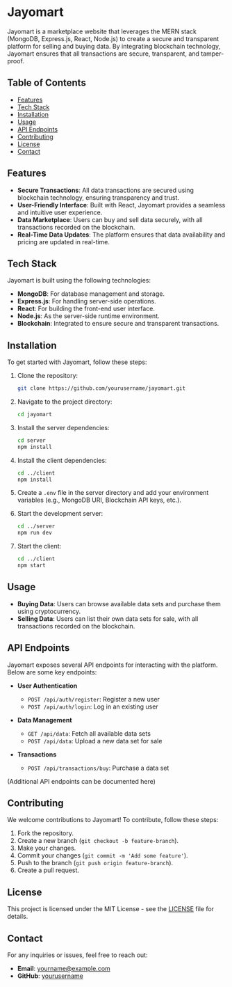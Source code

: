 # Jayomart

Jayomart is a marketplace website that leverages the MERN stack (MongoDB, Express.js, React, Node.js) to create a secure and transparent platform for selling and buying data. By integrating blockchain technology, Jayomart ensures that all transactions are secure, transparent, and tamper-proof.

## Table of Contents

- [Features](#features)
- [Tech Stack](#tech-stack)
- [Installation](#installation)
- [Usage](#usage)
- [API Endpoints](#api-endpoints)
- [Contributing](#contributing)
- [License](#license)
- [Contact](#contact)

## Features

- **Secure Transactions**: All data transactions are secured using blockchain technology, ensuring transparency and trust.
- **User-Friendly Interface**: Built with React, Jayomart provides a seamless and intuitive user experience.
- **Data Marketplace**: Users can buy and sell data securely, with all transactions recorded on the blockchain.
- **Real-Time Data Updates**: The platform ensures that data availability and pricing are updated in real-time.

## Tech Stack

Jayomart is built using the following technologies:

- **MongoDB**: For database management and storage.
- **Express.js**: For handling server-side operations.
- **React**: For building the front-end user interface.
- **Node.js**: As the server-side runtime environment.
- **Blockchain**: Integrated to ensure secure and transparent transactions.

## Installation

To get started with Jayomart, follow these steps:

1. Clone the repository:
    ```bash
    git clone https://github.com/yourusername/jayomart.git
    ```

2. Navigate to the project directory:
    ```bash
    cd jayomart
    ```

3. Install the server dependencies:
    ```bash
    cd server
    npm install
    ```

4. Install the client dependencies:
    ```bash
    cd ../client
    npm install
    ```

5. Create a `.env` file in the server directory and add your environment variables (e.g., MongoDB URI, Blockchain API keys, etc.).

6. Start the development server:
    ```bash
    cd ../server
    npm run dev
    ```

7. Start the client:
    ```bash
    cd ../client
    npm start
    ```

## Usage

- **Buying Data**: Users can browse available data sets and purchase them using cryptocurrency.
- **Selling Data**: Users can list their own data sets for sale, with all transactions recorded on the blockchain.

## API Endpoints

Jayomart exposes several API endpoints for interacting with the platform. Below are some key endpoints:

- **User Authentication**
  - `POST /api/auth/register`: Register a new user
  - `POST /api/auth/login`: Log in an existing user

- **Data Management**
  - `GET /api/data`: Fetch all available data sets
  - `POST /api/data`: Upload a new data set for sale

- **Transactions**
  - `POST /api/transactions/buy`: Purchase a data set

(Additional API endpoints can be documented here)

## Contributing

We welcome contributions to Jayomart! To contribute, follow these steps:

1. Fork the repository.
2. Create a new branch (`git checkout -b feature-branch`).
3. Make your changes.
4. Commit your changes (`git commit -m 'Add some feature'`).
5. Push to the branch (`git push origin feature-branch`).
6. Create a pull request.

## License

This project is licensed under the MIT License - see the [LICENSE](LICENSE) file for details.

## Contact

For any inquiries or issues, feel free to reach out:

- **Email**: yourname@example.com
- **GitHub**: [yourusername](https://github.com/yourusername)


